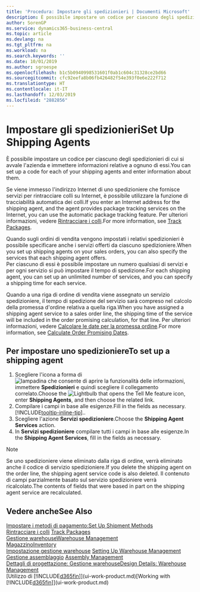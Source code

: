 ```yaml
---
title: 'Procedura: Impostare gli spedizionieri | Documenti Microsoft'
description: È possibile impostare un codice per ciascuno degli spedizionieri di cui si avvale l'azienda e immettere informazioni relative a ognuno di essi.
author: SorenGP
ms.service: dynamics365-business-central
ms.topic: article
ms.devlang: na
ms.tgt_pltfrm: na
ms.workload: na
ms.search.keywords: ''
ms.date: 10/01/2019
ms.author: sgroespe
ms.openlocfilehash: b1c5b0940998531601f0ab1c604c31328ce2bd66
ms.sourcegitcommit: cfc92eefa8b06fb426482f54e393f0e6e222f712
ms.translationtype: HT
ms.contentlocale: it-IT
ms.lasthandoff: 12/03/2019
ms.locfileid: "2882856"
---
```

# <a name="set-up-shipping-agents"></a><span data-ttu-id="6d2e0-103">Impostare gli spedizionieri</span><span class="sxs-lookup"><span data-stu-id="6d2e0-103">Set Up Shipping Agents</span></span>
<span data-ttu-id="6d2e0-104">È possibile impostare un codice per ciascuno degli spedizionieri di cui si avvale l'azienda e immettere informazioni relative a ognuno di essi.</span><span class="sxs-lookup"><span data-stu-id="6d2e0-104">You can set up a code for each of your shipping agents and enter information about them.</span></span>  

<span data-ttu-id="6d2e0-105">Se viene immesso l'indirizzo Internet di uno spedizioniere che fornisce servizi per rintracciare colli su Internet, è possibile utilizzare la funzione di tracciabilità automatica dei colli.</span><span class="sxs-lookup"><span data-stu-id="6d2e0-105">If you enter an Internet address for the shipping agent, and the agent provides package tracking services on the Internet, you can use the automatic package tracking feature.</span></span> <span data-ttu-id="6d2e0-106">Per ulteriori informazioni, vedere [Rintracciare i colli](sales-how-track-packages.md).</span><span class="sxs-lookup"><span data-stu-id="6d2e0-106">For more information, see [Track Packages](sales-how-track-packages.md).</span></span>

<span data-ttu-id="6d2e0-107">Quando sugli ordini di vendita vengono impostati i relativi spedizionieri è possibile specificare anche i servizi offerti da ciascuno spedizioniere.</span><span class="sxs-lookup"><span data-stu-id="6d2e0-107">When you set up shipping agents on your sales orders, you can also specify the services that each shipping agent offers.</span></span>  
<span data-ttu-id="6d2e0-108">Per ciascuno di essi è possibile impostare un numero qualsiasi di servizi e per ogni servizio si può impostare il tempo di spedizione.</span><span class="sxs-lookup"><span data-stu-id="6d2e0-108">For each shipping agent, you can set up an unlimited number of services, and you can specify a shipping time for each service.</span></span>  

<span data-ttu-id="6d2e0-109">Quando a una riga di ordine di vendita viene assegnato un servizio spedizioniere, il tempo di spedizione del servizio sarà compreso nel calcolo della promessa d'ordine relativa a quella riga.</span><span class="sxs-lookup"><span data-stu-id="6d2e0-109">When you have assigned a shipping agent service to a sales order line, the shipping time of the service will be included in the order promising calculation, for that line.</span></span> <span data-ttu-id="6d2e0-110">Per ulteriori informazioni, vedere [Calcolare le date per la promessa ordine](sales-how-to-calculate-order-promising-dates.md).</span><span class="sxs-lookup"><span data-stu-id="6d2e0-110">For more information, see [Calculate Order Promising Dates](sales-how-to-calculate-order-promising-dates.md).</span></span>

## <a name="to-set-up-a-shipping-agent"></a><span data-ttu-id="6d2e0-111">Per impostare uno spedizioniere</span><span class="sxs-lookup"><span data-stu-id="6d2e0-111">To set up a shipping agent</span></span>  
1.  <span data-ttu-id="6d2e0-112">Scegliere l'icona a forma di ![lampadina che consente di aprire la funzionalità delle informazioni](media/ui-search/search_small.png "Informazioni sull'operazione che si desidera eseguire"), immettere **Spedizionieri** e quindi scegliere il collegamento correlato.</span><span class="sxs-lookup"><span data-stu-id="6d2e0-112">Choose the ![Lightbulb that opens the Tell Me feature](media/ui-search/search_small.png "Tell me what you want to do") icon, enter **Shipping Agents**, and then choose the related link.</span></span>  
2.  <span data-ttu-id="6d2e0-113">Compilare i campi in base alle esigenze.</span><span class="sxs-lookup"><span data-stu-id="6d2e0-113">Fill in the fields as necessary.</span></span> [!INCLUDE[tooltip-inline-tip](includes/tooltip-inline-tip_md.md)]<span data-ttu-id="6d2e0-114">.</span><span class="sxs-lookup"><span data-stu-id="6d2e0-114">.</span></span>  
3.  <span data-ttu-id="6d2e0-115">Scegliere l'azione **Servizi spedizioniere**.</span><span class="sxs-lookup"><span data-stu-id="6d2e0-115">Choose the **Shipping Agent Services** action.</span></span>
4. <span data-ttu-id="6d2e0-116">In **Servizi spedizioniere** compilare tutti i campi in base alle esigenze.</span><span class="sxs-lookup"><span data-stu-id="6d2e0-116">In the **Shipping Agent Services**, fill in the fields as necessary.</span></span>

> [!NOTE]  
>  <span data-ttu-id="6d2e0-117">Se uno spedizioniere viene eliminato dalla riga di ordine, verrà eliminato anche il codice di servizio spedizioniere.</span><span class="sxs-lookup"><span data-stu-id="6d2e0-117">If you delete the shipping agent on the order line, the shipping agent service code is also deleted.</span></span> <span data-ttu-id="6d2e0-118">Il contenuto di campi parzialmente basato sul servizio spedizioniere verrà ricalcolato.</span><span class="sxs-lookup"><span data-stu-id="6d2e0-118">The contents of fields that were based in part on the shipping agent service are recalculated.</span></span>  

## <a name="see-also"></a><span data-ttu-id="6d2e0-119">Vedere anche</span><span class="sxs-lookup"><span data-stu-id="6d2e0-119">See Also</span></span>
[<span data-ttu-id="6d2e0-120">Impostare i metodi di pagamento:</span><span class="sxs-lookup"><span data-stu-id="6d2e0-120">Set Up Shipment Methods</span></span>](sales-how-set-up-shipment-methods.md)  
<span data-ttu-id="6d2e0-121">[Rintracciare i colli](sales-how-track-packages.md)  </span><span class="sxs-lookup"><span data-stu-id="6d2e0-121">[Track Packages](sales-how-track-packages.md)  </span></span>  
[<span data-ttu-id="6d2e0-122">Gestione warehouse</span><span class="sxs-lookup"><span data-stu-id="6d2e0-122">Warehouse Management</span></span>](warehouse-manage-warehouse.md)  
[<span data-ttu-id="6d2e0-123">Magazzino</span><span class="sxs-lookup"><span data-stu-id="6d2e0-123">Inventory</span></span>](inventory-manage-inventory.md)  
<span data-ttu-id="6d2e0-124">[Impostazione gestione warehouse](warehouse-setup-warehouse.md)   </span><span class="sxs-lookup"><span data-stu-id="6d2e0-124">[Setting Up Warehouse Management](warehouse-setup-warehouse.md)   </span></span>  
<span data-ttu-id="6d2e0-125">[Gestione assemblaggio](assembly-assemble-items.md)  </span><span class="sxs-lookup"><span data-stu-id="6d2e0-125">[Assembly Management](assembly-assemble-items.md)  </span></span>  
[<span data-ttu-id="6d2e0-126">Dettagli di progettazione: Gestione warehouse</span><span class="sxs-lookup"><span data-stu-id="6d2e0-126">Design Details: Warehouse Management</span></span>](design-details-warehouse-management.md)  
<span data-ttu-id="6d2e0-127">[Utilizzo di [!INCLUDE[d365fin](includes/d365fin_md.md)]](ui-work-product.md)</span><span class="sxs-lookup"><span data-stu-id="6d2e0-127">[Working with [!INCLUDE[d365fin](includes/d365fin_md.md)]](ui-work-product.md)</span></span>  
